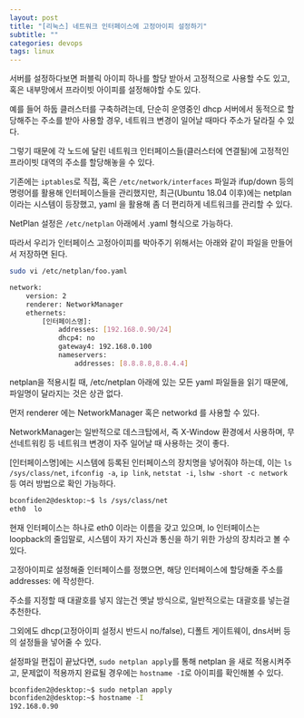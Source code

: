 ```yaml
---
layout: post
title: "[리눅스] 네트워크 인터페이스에 고정아이피 설정하기"
subtitle: ""
categories: devops
tags: linux
---
```


서버를 설정하다보면 퍼블릭 아이피 하나를 할당 받아서 고정적으로 사용할 수도 있고, 혹은 내부망에서 프라이빗 아이피를 설정해야할 수도 있다.

예를 들어 하둡 클러스터를 구축하려는데, 단순히 운영중인 dhcp 서버에서 동적으로 할당해주는 주소를 받아 사용할 경우, 네트워크 변경이 일어날 때마다 주소가 달라질 수 있다.

그렇기 때문에 각 노드에 달린 네트워크 인터페이스들(클러스터에 연결될)에 고정적인 프라이빗 대역의 주소를 할당해놓을 수 있다.

기존에는 ```iptables```로 직접, 혹은 ```/etc/network/interfaces``` 파일과 ifup/down 등의 명령어를 활용해 인터페이스들을 관리했지만, 최근(Ubuntu 18.04 이후)에는 netplan 이라는 시스템이 등장했고, yaml 을 활용해 좀 더 편리하게 네트워크를 관리할 수 있다.

NetPlan 설정은 ```/etc/netplan``` 아래에서 .yaml 형식으로 가능하다.

따라서 우리가 인터페이스 고정아이피를 박아주기 위해서는 아래와 같이 파일을 만들어서 저장하면 된다.

```bash
sudo vi /etc/netplan/foo.yaml

network:
    version: 2
    renderer: NetworkManager
    ethernets: 
        [인터페이스명]: 
            addresses: [192.168.0.90/24]
            dhcp4: no
            gateway4: 192.168.0.100
            nameservers:
                addresses: [8.8.8.8,8.8.4.4]
```

netplan을 적용시킬 때, /etc/netplan 아래에 있는 모든 yaml 파일들을 읽기 때문에, 파일명이 달라지는 것은 상관 없다.

먼저 renderer 에는 NetworkManager 혹은 networkd 를 사용할 수 있다.

NetworkManager는 일반적으로 데스크탑에서, 즉 X-Window 환경에서 사용하며, 무선네트워킹 등 네트워크 변경이 자주 일어날 때 사용하는 것이 좋다.

[인터페이스명]에는 시스템에 등록된 인터페이스의 장치명을 넣어줘야 하는데, 이는 ```ls /sys/class/net```, ```ifconfig -a```, ```ip link```, ```netstat -i```, ```lshw -short -c network``` 등 여러 방법으로 확인 가능하다.

```bash
bconfiden2@desktop:~$ ls /sys/class/net
eth0  lo
```

현재 인터페이스는 하나로 eth0 이라는 이름을 갖고 있으며, lo 인터페이스는 loopback의 줄임말로, 시스템이 자기 자신과 통신을 하기 위한 가상의 장치라고 볼 수 있다.

고정아이피로 설정해줄 인터페이스를 정했으면, 해당 인터페이스에 할당해줄 주소를 addresses: 에 작성한다.

주소를 지정할 때 대괄호를 넣지 않는건 옛날 방식으로, 일반적으로는 대괄호를 넣는걸 추천한다.

그외에도 dhcp(고정아이피 설정시 반드시 no/false), 디폴트 게이트웨이, dns서버 등의 설정들을 넣어줄 수 있다.

설정파일 편집이 끝났다면, ```sudo netplan apply```를 통해 netplan 을 새로 적용시켜주고, 문제없이 적용까지 완료될 경우에는 ```hostname -I```로 아이피를 확인해볼 수 있다.

```bash
bconfiden2@desktop:~$ sudo netplan apply
bconfiden2@desktop:~$ hostname -I
192.168.0.90
```